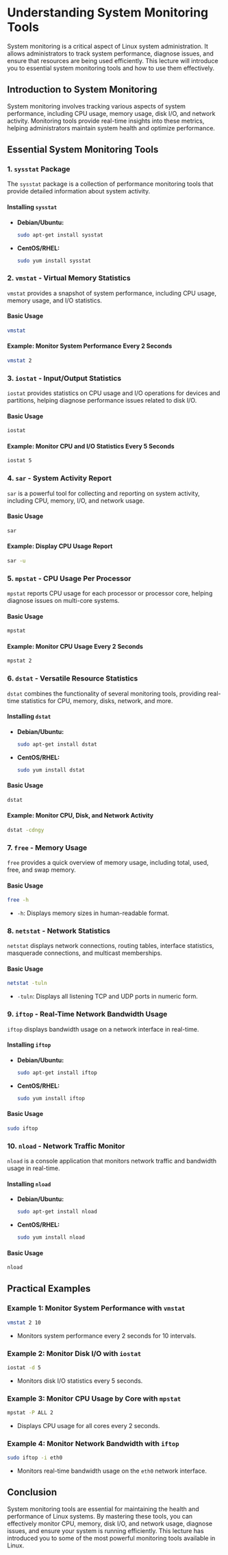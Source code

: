 # Understanding System Monitoring Tools

System monitoring is a critical aspect of Linux system administration. It allows administrators to track system performance, diagnose issues, and ensure that resources are being used efficiently. This lecture will introduce you to essential system monitoring tools and how to use them effectively.

## Introduction to System Monitoring

System monitoring involves tracking various aspects of system performance, including CPU usage, memory usage, disk I/O, and network activity. Monitoring tools provide real-time insights into these metrics, helping administrators maintain system health and optimize performance.

## Essential System Monitoring Tools

### 1. `sysstat` Package

The `sysstat` package is a collection of performance monitoring tools that provide detailed information about system activity.

#### Installing `sysstat`

- **Debian/Ubuntu:**
  ```bash
  sudo apt-get install sysstat
  ```

- **CentOS/RHEL:**
  ```bash
  sudo yum install sysstat
  ```

### 2. `vmstat` - Virtual Memory Statistics

`vmstat` provides a snapshot of system performance, including CPU usage, memory usage, and I/O statistics.

#### Basic Usage

```bash
vmstat
```

#### Example: Monitor System Performance Every 2 Seconds

```bash
vmstat 2
```

### 3. `iostat` - Input/Output Statistics

`iostat` provides statistics on CPU usage and I/O operations for devices and partitions, helping diagnose performance issues related to disk I/O.

#### Basic Usage

```bash
iostat
```

#### Example: Monitor CPU and I/O Statistics Every 5 Seconds

```bash
iostat 5
```

### 4. `sar` - System Activity Report

`sar` is a powerful tool for collecting and reporting on system activity, including CPU, memory, I/O, and network usage.

#### Basic Usage

```bash
sar
```

#### Example: Display CPU Usage Report

```bash
sar -u
```

### 5. `mpstat` - CPU Usage Per Processor

`mpstat` reports CPU usage for each processor or processor core, helping diagnose issues on multi-core systems.

#### Basic Usage

```bash
mpstat
```

#### Example: Monitor CPU Usage Every 2 Seconds

```bash
mpstat 2
```

### 6. `dstat` - Versatile Resource Statistics

`dstat` combines the functionality of several monitoring tools, providing real-time statistics for CPU, memory, disks, network, and more.

#### Installing `dstat`

- **Debian/Ubuntu:**
  ```bash
  sudo apt-get install dstat
  ```

- **CentOS/RHEL:**
  ```bash
  sudo yum install dstat
  ```

#### Basic Usage

```bash
dstat
```

#### Example: Monitor CPU, Disk, and Network Activity

```bash
dstat -cdngy
```

### 7. `free` - Memory Usage

`free` provides a quick overview of memory usage, including total, used, free, and swap memory.

#### Basic Usage

```bash
free -h
```

- `-h`: Displays memory sizes in human-readable format.

### 8. `netstat` - Network Statistics

`netstat` displays network connections, routing tables, interface statistics, masquerade connections, and multicast memberships.

#### Basic Usage

```bash
netstat -tuln
```

- `-tuln`: Displays all listening TCP and UDP ports in numeric form.

### 9. `iftop` - Real-Time Network Bandwidth Usage

`iftop` displays bandwidth usage on a network interface in real-time.

#### Installing `iftop`

- **Debian/Ubuntu:**
  ```bash
  sudo apt-get install iftop
  ```

- **CentOS/RHEL:**
  ```bash
  sudo yum install iftop
  ```

#### Basic Usage

```bash
sudo iftop
```

### 10. `nload` - Network Traffic Monitor

`nload` is a console application that monitors network traffic and bandwidth usage in real-time.

#### Installing `nload`

- **Debian/Ubuntu:**
  ```bash
  sudo apt-get install nload
  ```

- **CentOS/RHEL:**
  ```bash
  sudo yum install nload
  ```

#### Basic Usage

```bash
nload
```

## Practical Examples

### Example 1: Monitor System Performance with `vmstat`

```bash
vmstat 2 10
```
- Monitors system performance every 2 seconds for 10 intervals.

### Example 2: Monitor Disk I/O with `iostat`

```bash
iostat -d 5
```
- Monitors disk I/O statistics every 5 seconds.

### Example 3: Monitor CPU Usage by Core with `mpstat`

```bash
mpstat -P ALL 2
```
- Displays CPU usage for all cores every 2 seconds.

### Example 4: Monitor Network Bandwidth with `iftop`

```bash
sudo iftop -i eth0
```
- Monitors real-time bandwidth usage on the `eth0` network interface.

## Conclusion

System monitoring tools are essential for maintaining the health and performance of Linux systems. By mastering these tools, you can effectively monitor CPU, memory, disk I/O, and network usage, diagnose issues, and ensure your system is running efficiently. This lecture has introduced you to some of the most powerful monitoring tools available in Linux.